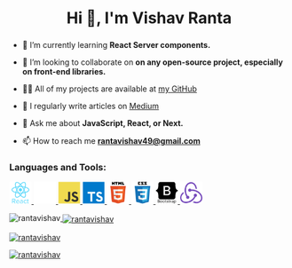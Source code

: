 <h1 align="center">Hi 👋, I'm Vishav Ranta</h1>
<h3 align="center"></h3>

- 🌱 I’m currently learning **React Server components.**

- 👯 I’m looking to collaborate on **on any open-source project, especially on front-end libraries.**

- 👨‍💻 All of my projects are available at [my GitHub](https://github.com/rantavishav)

- 📝 I regularly write articles on [Medium](https://medium.com/@rantavishav49)

- 💬 Ask me about **JavaScript, React, or Next.**

- 📫 How to reach me **rantavishav49@gmail.com**

<h3 align="left">Languages and Tools:</h3>
<p align="left">  <a href="https://reactjs.org/" target="_blank" rel="noreferrer"> <img src="https://raw.githubusercontent.com/devicons/devicon/master/icons/react/react-original-wordmark.svg" alt="react" width="40" height="40"/> </a> <a href="https://nextjs.org/" target="_blank" rel="noreferrer"> <img src="./images/Next.svg" alt="nextjs" width="40" height="40"/> </a> <a href="https://developer.mozilla.org/en-US/docs/Web/JavaScript" target="_blank" rel="noreferrer"> <img src="https://raw.githubusercontent.com/devicons/devicon/master/icons/javascript/javascript-original.svg" alt="javascript" width="40" height="40"/> </a> <a href="https://www.typescriptlang.org/" target="_blank" rel="noreferrer"> <img src="https://raw.githubusercontent.com/devicons/devicon/master/icons/typescript/typescript-original.svg" alt="typescript" width="40" height="40"/> </a> <a href="https://www.w3.org/html/" target="_blank" rel="noreferrer"> <img src="https://raw.githubusercontent.com/devicons/devicon/master/icons/html5/html5-original-wordmark.svg" alt="html5" width="40" height="40"/> </a> <a href="https://www.w3schools.com/css/" target="_blank" rel="noreferrer"> <img src="https://raw.githubusercontent.com/devicons/devicon/master/icons/css3/css3-original-wordmark.svg" alt="css3" width="40" height="40"/> </a> <a href="https://getbootstrap.com" target="_blank" rel="noreferrer"> <img src="https://raw.githubusercontent.com/devicons/devicon/master/icons/bootstrap/bootstrap-plain-wordmark.svg" alt="bootstrap" width="40" height="40"/> </a>   <a href="https://redux.js.org" target="_blank" rel="noreferrer"> <img src="https://raw.githubusercontent.com/devicons/devicon/master/icons/redux/redux-original.svg" alt="redux" width="40" height="40"/> </p>

<p><img align="left" src="https://github-readme-stats.vercel.app/api/top-langs?username=rantavishav&show_icons=true&locale=en&layout=compact" alt="rantavishav" /></p>

<p>&nbsp;<img align="center" src="https://github-readme-stats.vercel.app/api?username=rantavishav&show_icons=true&locale=en" alt="rantavishav" /></p>

<p><img align="center" src="https://github-readme-streak-stats.herokuapp.com/?user=rantavishav&" alt="rantavishav" /></p>

<p align="left"> <a href="https://github.com/ryo-ma/github-profile-trophy"><img src="https://github-profile-trophy.vercel.app/?username=rantavishav" alt="rantavishav" /></a> </p>
